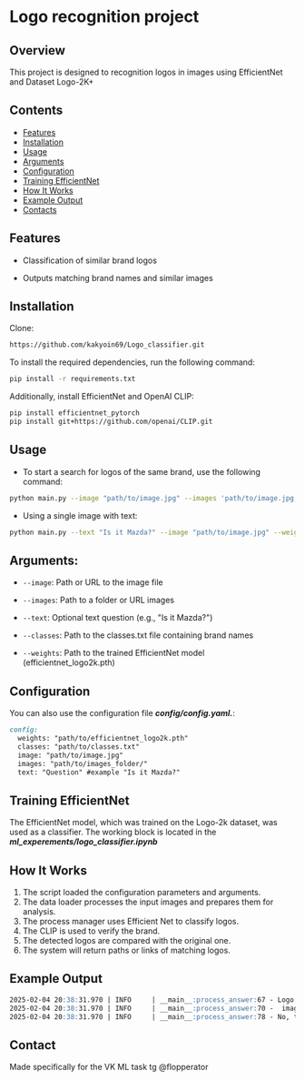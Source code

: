 # Logo recognition project

## Overview
This project is designed to recognition logos in images using EfficientNet and Dataset Logo-2K+

## Contents

- [Features](#features)
- [Installation](#installation)
- [Usage](#usage)
- [Arguments](#arguments)
- [Configuration](#configuration)
- [Training EfficientNet](#training-efficientnet)
- [How It Works](#how-it-works)
- [Example Output](#example-output)
- [Contacts](#contacts)


## Features

- Classification of similar brand logos

- Outputs matching brand names and similar images

## Installation
Clone:
```bash
https://github.com/kakyoin69/Logo_classifier.git
```
To install the required dependencies, run the following command:
```bash
pip install -r requirements.txt
```
Additionally, install EfficientNet and OpenAI CLIP:
```bash
pip install efficientnet_pytorch
pip install git+https://github.com/openai/CLIP.git
```
## Usage

* To start a search for logos of the same brand, use the following command:
```bash
python main.py --image "path/to/image.jpg" --images 'path/to/image.jpg, path/to/image1.jpg...etc' --weights "path/to/efficientnet_logo2k.pth" --classes "path/to/classes.txt"
```

* Using a single image with text:
```bash
python main.py --text "Is it Mazda?" --image "path/to/image.jpg" --weights "path/to/efficientnet_logo2k.pth" --classes "path/to/classes.txt"
```
## Arguments:

- ```--image```: Path or URL to the image file

- ```--images```: Path to a folder or URL images 

- ```--text```: Optional text question (e.g., "Is it Mazda?")

- ```--classes```: Path to the classes.txt file containing brand names

- ```--weights```: Path to the trained EfficientNet model (efficientnet_logo2k.pth)

## Configuration
You can also use the configuration file ***config/config.yaml.***:
```markdown
config:
  weights: "path/to/efficientnet_logo2k.pth"
  classes: "path/to/classes.txt"
  image: "path/to/image.jpg"
  images: "path/to/images_folder/"
  text: "Question" #example "Is it Mazda?"
```

## Training EfficientNet
The EfficientNet model, which was trained on the Logo-2k dataset, was used as a classifier. The working block is located in the ***ml_experements/logo_classifier.ipynb***

## How It Works

1. The script loaded the configuration parameters and arguments.
2. The data loader processes the input images and prepares them for analysis.
3. The process manager uses Efficient Net to classify logos.
4. The CLIP is used to verify the brand.
5. The detected logos are compared with the original one.
6. The system will return paths or links of matching logos.

## Example Output
```markdown
2025-02-04 20:38:31.970 | INFO     | __main__:process_answer:67 - Logo: Mazda || Similar images:
2025-02-04 20:38:31.970 | INFO     | __main__:process_answer:70 -  image: https://m.media-amazon.com/images/I/718vwiv9QlL._AC_UF1000,1000_QL80_.jpg
2025-02-04 20:38:31.970 | INFO     | __main__:process_answer:78 - No, this is a different logo.
```

## Contact
Made specifically for the VK ML task
tg @flopperator

